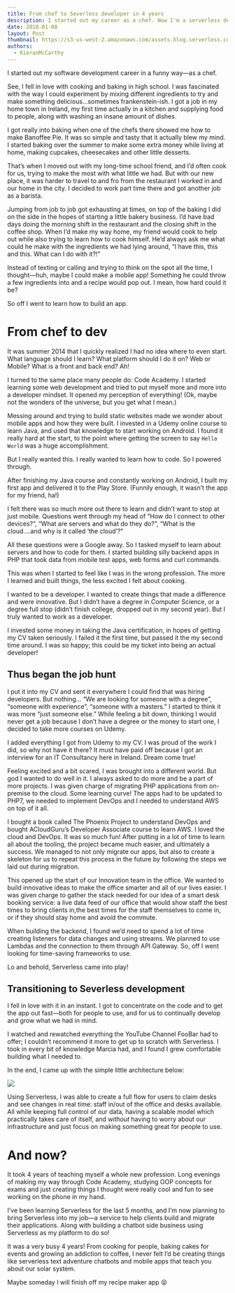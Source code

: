 ```yaml
---
title: From chef to Severless developer in 4 years
description: I started out my career as a chef. Now I'm a serverless developer.
date: 2018-01-08
layout: Post
thumbnail: https://s3-us-west-2.amazonaws.com/assets.blog.serverless.com/clem-onojeghuo-175180.jpg
authors:
  - KieranMcCarthy
---
```

I started out my software development career in a funny way—as a chef.

See, I fell in love with cooking and baking in high school. I was fascinated with the way I could experiment by mixing different ingredients to try and make something delicious...sometimes frankenstein-ish. I got a job in my home town in Ireland, my first time actually in a kitchen and supplying food to people, along with washing an insane amount of dishes.

I got really into baking when one of the chefs there showed me how to make Banoffee Pie. It was so simple and tasty that it actually blew my mind. I started baking over the summer to make some extra money while living at home, making cupcakes, cheesecakes and other little desserts.

That’s when I moved out with my long-time school friend, and I’d often cook for us, trying to make the most with what little we had. But with our new place, it was harder to travel to and fro from the restaurant I worked in and our home in the city. I decided to work part time there and got another job as a barista.

Jumping from job to job got exhausting at times, on top of the baking I did on the side in the hopes of starting a little bakery business. I’d have bad days doing the morning shift in the restaurant and the closing shift in the coffee shop. When I’d make my way home, my friend would cook to help out while also trying to learn how to cook himself. He’d always ask me what could he make with the ingredients we had lying around, “I have this, this and this. What can I do with it?!”

Instead of texting or calling and trying to think on the spot all the time, I thought—huh, maybe I could make a mobile app! Something he could throw a few ingredients into and a recipe would pop out. I mean, how hard could it be?

So off I went to learn how to build an app.

# From chef to dev

It was summer 2014 that I quickly realized I had no idea where to even start. What language should I learn? What platform should I do it on? Web or Mobile? What is a front and back end? Ah!

I turned to the same place many people do: Code Academy. I started learning some web development and tried to put myself more and more into a developer mindset. It opened my perception of everything! (Ok, maybe not the wonders of the universe, but you get what I mean.)

Messing around and trying to build static websites made we wonder about mobile apps and how they were built. I invested in a Udemy online course to learn Java, and used that knowledge to start working on Android. I found it really hard at the start, to the point where getting the screen to say `Hello World` was a huge accomplishment.

But I really wanted this. I really wanted to learn how to code. So I powered through.

After finishing my Java course and constantly working on Android, I built my first app and delivered it to the Play Store. (Funnily enough, it wasn’t the app for my friend, ha!)

I felt there was so much more out there to learn and didn’t want to stop at just mobile. Questions went through my head of “How do I connect to other devices?”, “What are servers and what do they do?”, “What is the cloud….and why is it called ‘the cloud’?”

All these questions were a Google away. So I tasked myself to learn about servers and how to code for them. I started building silly backend apps in PHP that took data from mobile test apps, web forms and curl commands. 

This was when I started to feel like I was in the wrong profession. The more I learned and built things, the less excited I felt about cooking.

I wanted to be a developer. I wanted to create things that made a difference and were innovative. But I didn’t have a degree in Computer Science, or a degree full stop (didn’t finish college, dropped out in my second year). But I truly wanted to work as a developer.

I invested some money in taking the Java certification, in hopes of getting my CV taken seriously. I failed it the first time, but passed it the my second time around. I was so happy; this could be my ticket into being an actual developer!

## Thus began the job hunt

I put it into my CV and sent it everywhere I could find that was hiring developers. But nothing… “We are looking for someone with a degree”, “someone with experience”, “someone with a masters.” I started to think it was more “just someone else.” While feeling a bit down, thinking I would never get a job because I don’t have a degree or the money to start one, I decided to take more courses on Udemy. 

I added everything I got from Udemy to my CV. I was proud of the work I did, so why not have it there? It must have paid off because I got an interview for an IT Consultancy here in Ireland. Dream come true!

Feeling excited and a bit scared, I was brought into a different world. But god I wanted to do well in it. I always asked to do more and be a part of more projects. I was given charge of migrating PHP applications from on-premise to the cloud. Some learning curve! The apps had to be updated to PHP7, we needed to implement DevOps and I needed to understand AWS on top of it all.

I bought a book called The Phoenix Project to understand DevOps and bought ACloudGuru’s Developer Associate course to learn AWS. I loved the cloud and DevOps. It was so much fun! After putting in a lot of time to learn all about the tooling, the project became much easier, and ultimately a success. We managed to not only migrate our apps, but also to create a skeleton for us to repeat this process in the future by following the steps we laid out during  migration.

This opened up the start of our Innovation team in the office. We wanted to build innovative ideas to make the office smarter and all of our lives easier. I was given charge to gather the stack needed for our idea of a smart desk booking service: a live data feed of our office that would show staff the best times to bring clients in,the best times for the staff themselves to come in, or if they should stay home and avoid the commute.

When building the backend, I found we’d need to spend a lot of time creating listeners for data changes and using streams. We planned to use Lambdas and the connection to them through API Gateway. So, off I went looking for time-saving frameworks to use.

Lo and behold, Serverless came into play!

## Transitioning to Severless development

I fell in love with it in an instant. I got to concentrate on the code and to get the app out fast—both for people to use, and for us to continually develop and grow what we had in mind.

I watched and rewatched everything the YouTube Channel FooBar had to offer; I couldn’t recommend it more to get up to scratch with Serverless. I took in every bit of knowledge Marcia had, and I found I grew comfortable building what I needed to.

In the end, I came up with the simple little architecture below:

<img src="https://s3-us-west-2.amazonaws.com/assets.blog.serverless.com/hotdesk.png">

Using Serverless, I was able to create a full flow for users to claim desks and see changes in real time: staff in/out of the office and desks available. All while keeping full control of our data, having a scalable model which practically takes care of itself, and *without* having to worry about our infrastructure and just focus on making something great for people to use.

# And now?

It took 4 years of teaching myself a whole new profession. Long evenings of making my way through Code Academy, studying OOP concepts for exams and just creating things I thought were really cool and fun to see working on the phone in my hand.

I’ve been learning Serverless for the last 5 months, and I’m now planning to bring Serverless into my job—a service to help clients build and migrate their applications. Along with building a chatbot side business using Serverless as my platform to do so!

It was a very busy 4 years! From cooking for people, baking cakes for events and growing an addiction to coffee, I never felt I’d be creating things like serverless text adventure chatbots and mobile apps that teach you about our solar system.

Maybe someday I will finish off my recipe maker app 😝
